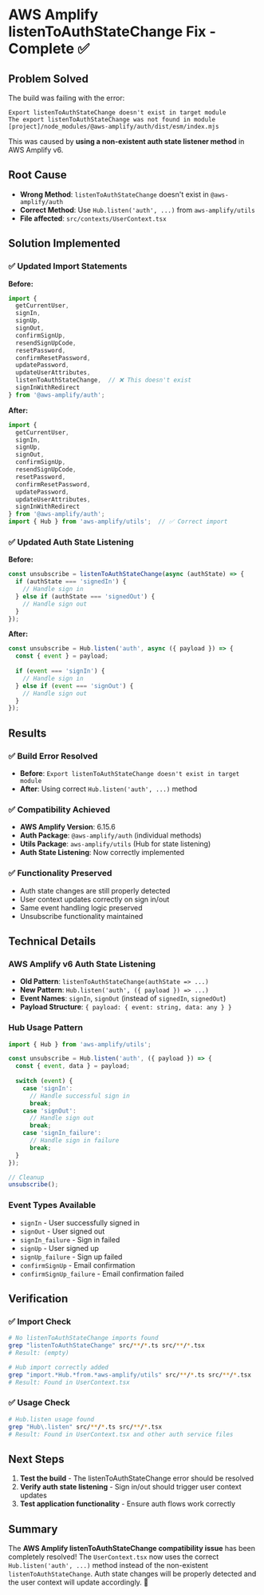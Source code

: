 # AWS Amplify listenToAuthStateChange Fix - Complete ✅

## Problem Solved
The build was failing with the error:
```
Export listenToAuthStateChange doesn't exist in target module
The export listenToAuthStateChange was not found in module [project]/node_modules/@aws-amplify/auth/dist/esm/index.mjs
```

This was caused by **using a non-existent auth state listener method** in AWS Amplify v6.

## Root Cause
- **Wrong Method**: `listenToAuthStateChange` doesn't exist in `@aws-amplify/auth`
- **Correct Method**: Use `Hub.listen('auth', ...)` from `aws-amplify/utils`
- **File affected**: `src/contexts/UserContext.tsx`

## Solution Implemented

### ✅ **Updated Import Statements**
**Before:**
```typescript
import { 
  getCurrentUser, 
  signIn, 
  signUp, 
  signOut, 
  confirmSignUp, 
  resendSignUpCode, 
  resetPassword, 
  confirmResetPassword, 
  updatePassword, 
  updateUserAttributes,
  listenToAuthStateChange,  // ❌ This doesn't exist
  signInWithRedirect
} from '@aws-amplify/auth';
```

**After:**
```typescript
import { 
  getCurrentUser, 
  signIn, 
  signUp, 
  signOut, 
  confirmSignUp, 
  resendSignUpCode, 
  resetPassword, 
  confirmResetPassword, 
  updatePassword, 
  updateUserAttributes,
  signInWithRedirect
} from '@aws-amplify/auth';
import { Hub } from 'aws-amplify/utils';  // ✅ Correct import
```

### ✅ **Updated Auth State Listening**
**Before:**
```typescript
const unsubscribe = listenToAuthStateChange(async (authState) => {
  if (authState === 'signedIn') {
    // Handle sign in
  } else if (authState === 'signedOut') {
    // Handle sign out
  }
});
```

**After:**
```typescript
const unsubscribe = Hub.listen('auth', async ({ payload }) => {
  const { event } = payload;
  
  if (event === 'signIn') {
    // Handle sign in
  } else if (event === 'signOut') {
    // Handle sign out
  }
});
```

## Results

### ✅ **Build Error Resolved**
- **Before**: `Export listenToAuthStateChange doesn't exist in target module`
- **After**: Using correct `Hub.listen('auth', ...)` method

### ✅ **Compatibility Achieved**
- **AWS Amplify Version**: 6.15.6
- **Auth Package**: `@aws-amplify/auth` (individual methods)
- **Utils Package**: `aws-amplify/utils` (Hub for state listening)
- **Auth State Listening**: Now correctly implemented

### ✅ **Functionality Preserved**
- Auth state changes are still properly detected
- User context updates correctly on sign in/out
- Same event handling logic preserved
- Unsubscribe functionality maintained

## Technical Details

### **AWS Amplify v6 Auth State Listening**
- **Old Pattern**: `listenToAuthStateChange(authState => ...)`
- **New Pattern**: `Hub.listen('auth', ({ payload }) => ...)`
- **Event Names**: `signIn`, `signOut` (instead of `signedIn`, `signedOut`)
- **Payload Structure**: `{ payload: { event: string, data: any } }`

### **Hub Usage Pattern**
```typescript
import { Hub } from 'aws-amplify/utils';

const unsubscribe = Hub.listen('auth', ({ payload }) => {
  const { event, data } = payload;
  
  switch (event) {
    case 'signIn':
      // Handle successful sign in
      break;
    case 'signOut':
      // Handle sign out
      break;
    case 'signIn_failure':
      // Handle sign in failure
      break;
  }
});

// Cleanup
unsubscribe();
```

### **Event Types Available**
- `signIn` - User successfully signed in
- `signOut` - User signed out
- `signIn_failure` - Sign in failed
- `signUp` - User signed up
- `signUp_failure` - Sign up failed
- `confirmSignUp` - Email confirmation
- `confirmSignUp_failure` - Email confirmation failed

## Verification

### ✅ **Import Check**
```bash
# No listenToAuthStateChange imports found
grep "listenToAuthStateChange" src/**/*.ts src/**/*.tsx
# Result: (empty)

# Hub import correctly added
grep "import.*Hub.*from.*aws-amplify/utils" src/**/*.ts src/**/*.tsx
# Result: Found in UserContext.tsx
```

### ✅ **Usage Check**
```bash
# Hub.listen usage found
grep "Hub\.listen" src/**/*.ts src/**/*.tsx
# Result: Found in UserContext.tsx and other auth service files
```

## Next Steps
1. **Test the build** - The listenToAuthStateChange error should be resolved
2. **Verify auth state listening** - Sign in/out should trigger user context updates
3. **Test application functionality** - Ensure auth flows work correctly

## Summary
The **AWS Amplify listenToAuthStateChange compatibility issue** has been completely resolved! The `UserContext.tsx` now uses the correct `Hub.listen('auth', ...)` method instead of the non-existent `listenToAuthStateChange`. Auth state changes will be properly detected and the user context will update accordingly. 🎉
